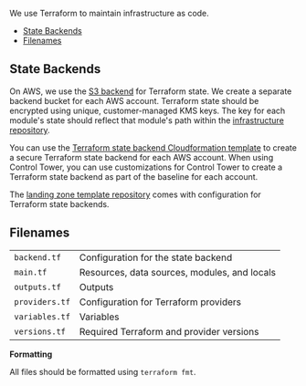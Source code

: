 We use Terraform to maintain infrastructure as code.

<div class="toc-macro rbtoc1710773636907">

  - [State Backends](#TerraformConventions-StateBackends)
  - [Filenames](#TerraformConventions-Filenames)

</div>

## **State Backends**

On AWS, we use the [S3
backend](https://www.terraform.io/docs/language/settings/backends/s3.html)
for Terraform state. We create a separate backend bucket for each AWS
account. Terraform state should be encrypted using unique,
customer-managed KMS keys. The key for each module's state should
reflect that module's path within the [infrastructure
repository](../../conventions-and-expectations/repository-conventions/infrastructure-repository.md).

You can use the [Terraform state backend Cloudformation
template](https://github.com/thoughtbot/cloudformation-terraform-state-backend)
to create a secure Terraform state backend for each AWS account. When
using Control Tower, you can use customizations for Control Tower to
create a Terraform state backend as part of the baseline for each
account.

<div class="confluence-information-macro confluence-information-macro-information">

<span class="aui-icon aui-icon-small aui-iconfont-info confluence-information-macro-icon"></span>

<div class="confluence-information-macro-body">

The [landing zone template
repository](../../reference/templates/landing-zone-template.md) comes
with configuration for Terraform state backends.

</div>

</div>

## **Filenames**

<div class="table-wrap">

|                |                                              |
| -------------- | -------------------------------------------- |
| `backend.tf`   | Configuration for the state backend          |
| `main.tf`      | Resources, data sources, modules, and locals |
| `outputs.tf`   | Outputs                                      |
| `providers.tf` | Configuration for Terraform providers        |
| `variables.tf` | Variables                                    |
| `versions.tf`  | Required Terraform and provider versions     |

</div>

**Formatting**

All files should be formatted using `terraform fmt`.
